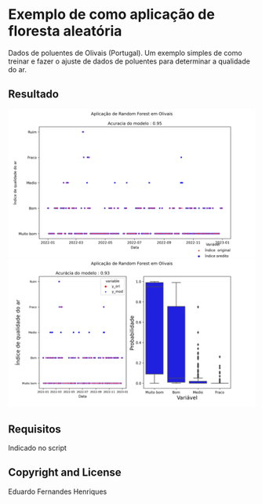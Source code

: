 # Exemplo de como aplicação de floresta aleatória
Dados de poluentes de Olivais (Portugal).
Um exemplo simples de como treinar e fazer o ajuste de dados de poluentes para determinar a qualidade do ar.
## Resultado

![Alt text](https://github.com/eduardofhenty/script_machine_learning/blob/main/exemplo%20floresta%20aleatoria/indice%20de%20qualidade%20do%20ar.png?raw=true
)
![Alt text](https://github.com/eduardofhenty/script_machine_learning/blob/main/exemplo%20floresta%20aleatoria/indice%20de%20qualidade%20do%20ar2.png?raw=true)


## Requisitos
Indicado no script

## Copyright and License
Eduardo Fernandes Henriques
